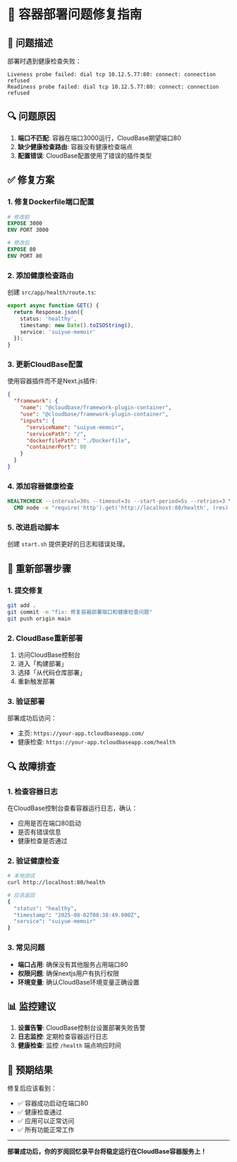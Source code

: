# 🔧 容器部署问题修复指南

## 🚨 问题描述

部署时遇到健康检查失败：
```
Liveness probe failed: dial tcp 10.12.5.77:80: connect: connection refused
Readiness probe failed: dial tcp 10.12.5.77:80: connect: connection refused
```

## 🔍 问题原因

1. **端口不匹配**: 容器在端口3000运行，CloudBase期望端口80
2. **缺少健康检查路由**: 容器没有健康检查端点
3. **配置错误**: CloudBase配置使用了错误的插件类型

## ✅ 修复方案

### 1. 修复Dockerfile端口配置
```dockerfile
# 修改前
EXPOSE 3000
ENV PORT 3000

# 修改后  
EXPOSE 80
ENV PORT 80
```

### 2. 添加健康检查路由
创建 `src/app/health/route.ts`:
```typescript
export async function GET() {
  return Response.json({ 
    status: 'healthy',
    timestamp: new Date().toISOString(),
    service: 'suiyue-memoir'
  });
}
```

### 3. 更新CloudBase配置
使用容器插件而不是Next.js插件:
```json
{
  "framework": {
    "name": "@cloudbase/framework-plugin-container",
    "use": "@cloudbase/framework-plugin-container",
    "inputs": {
      "serviceName": "suiyue-memoir",
      "servicePath": "/",
      "dockerfilePath": "./Dockerfile",
      "containerPort": 80
    }
  }
}
```

### 4. 添加容器健康检查
```dockerfile
HEALTHCHECK --interval=30s --timeout=3s --start-period=5s --retries=3 \
  CMD node -e "require('http').get('http://localhost:80/health', (res) => { process.exit(res.statusCode === 200 ? 0 : 1) }).on('error', () => process.exit(1))"
```

### 5. 改进启动脚本
创建 `start.sh` 提供更好的日志和错误处理。

## 🚀 重新部署步骤

### 1. 提交修复
```bash
git add .
git commit -m "fix: 修复容器部署端口和健康检查问题"
git push origin main
```

### 2. CloudBase重新部署
1. 访问CloudBase控制台
2. 进入「构建部署」
3. 选择「从代码仓库部署」
4. 重新触发部署

### 3. 验证部署
部署成功后访问：
- 主页: `https://your-app.tcloudbaseapp.com/`
- 健康检查: `https://your-app.tcloudbaseapp.com/health`

## 🔍 故障排查

### 1. 检查容器日志
在CloudBase控制台查看容器运行日志，确认：
- 应用是否在端口80启动
- 是否有错误信息
- 健康检查是否通过

### 2. 验证健康检查
```bash
# 本地测试
curl http://localhost:80/health

# 应该返回
{
  "status": "healthy",
  "timestamp": "2025-08-02T08:38:49.000Z",
  "service": "suiyue-memoir"
}
```

### 3. 常见问题
- **端口占用**: 确保没有其他服务占用端口80
- **权限问题**: 确保nextjs用户有执行权限
- **环境变量**: 确认CloudBase环境变量正确设置

## 📊 监控建议

1. **设置告警**: CloudBase控制台设置部署失败告警
2. **日志监控**: 定期检查容器运行日志
3. **健康检查**: 监控 `/health` 端点响应时间

## 🎯 预期结果

修复后应该看到：
- ✅ 容器成功启动在端口80
- ✅ 健康检查通过
- ✅ 应用可以正常访问
- ✅ 所有功能正常工作

---

**部署成功后，你的岁阅回忆录平台将稳定运行在CloudBase容器服务上！**